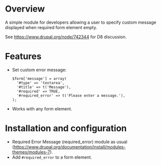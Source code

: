 # Overview
A simple module for developers allowing a user to specify custom message displayed when required form element empty.

See https://www.drupal.org/node/742344 for D8 discussion.

# Features

* Set custom error message:
  ```
  $form['message'] = array(
    '#type' => 'textarea',
    '#title' => t('Message'),
    '#required' => TRUE,
    '#required_error' => t('Please enter a message.'),
  );
  ```
* Works with any form element.

# Installation and configuration

* Required Error Message (required_error) module as usual (https://www.drupal.org/documentation/install/modules-themes/modules-7).
* Add `#required_error` to a form element.
